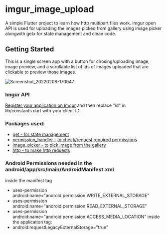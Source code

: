 # imgur_image_upload

A simple Flutter project to learn how http multipart files work. Imgur open API is used for uploading the images picked from gallery using image picker alongwith getx for state management and clean code.

## Getting Started

This is a single screen app with a button for chosing/uploading image, image preview, and a scrollable list of ids of images uploaded that are clickable to preview those images.

![Screenshot_20220208-170947](https://user-images.githubusercontent.com/95464163/153132874-24efda1b-fb5d-4808-bc75-9898f227552c.png)

### Imgur API
[Register your application on Imgur](https://apidocs.imgur.com/#c85c9dfc-7487-4de2-9ecd-66f727cf3139) and then replace "id" in lib/constants.dart with your client ID.

### Packages used:
- [get - for state management](https://pub.dev/packages/get)
- [permission_handler - to check/request required permissions](https://pub.dev/packages/permission_handler)
- [image_picker - to pick image from the gallery](https://pub.dev/packages/image_picker)
- [http - to make http requests](https://pub.dev/packages/http)

### Android Permissions needed in the android/app/src/main/AndroidManifest.xml
inside the manifest tag
- uses-permission android:name="android.permission.WRITE_EXTERNAL_STORAGE"
- uses-permission android:name="android.permission.READ_EXTERNAL_STORAGE"
- uses-permission android:name="android.permission.ACCESS_MEDIA_LOCATION"
inside the application tag:
- android:requestLegacyExternalStorage="true"
